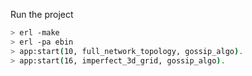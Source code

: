 Run the project
```bash
> erl -make
> erl -pa ebin
> app:start(10, full_network_topology, gossip_algo).
> app:start(16, imperfect_3d_grid, gossip_algo).
```